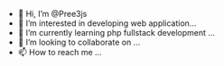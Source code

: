 - 👋 Hi, I’m @Pree3js
- 👀 I’m interested in developing web application...
- 🌱 I’m currently learning php fullstack development ...
- 💞️ I’m looking to collaborate on ...
- 📫 How to reach me ...

<!---
Pree3js/Pree3js is a ✨ special ✨ repository because its `README.md` (this file) appears on your GitHub profile.
You can click the Preview link to take a look at your changes.
--->
